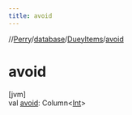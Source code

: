 ```yaml
---
title: avoid
---
```

//[Perry](../../../index.html)/[database](../index.html)/[DueyItems](index.html)/[avoid](avoid.html)



# avoid



[jvm]\
val [avoid](avoid.html): Column<[Int](https://kotlinlang.org/api/latest/jvm/stdlib/kotlin/-int/index.html)>




